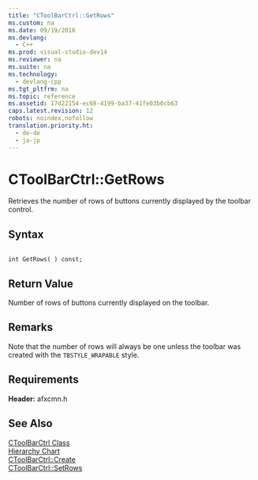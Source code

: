 ```yaml
---
title: "CToolBarCtrl::GetRows"
ms.custom: na
ms.date: 09/19/2016
ms.devlang: 
  - C++
ms.prod: visual-studio-dev14
ms.reviewer: na
ms.suite: na
ms.technology: 
  - devlang-cpp
ms.tgt_pltfrm: na
ms.topic: reference
ms.assetid: 17d22154-ec68-4199-ba37-41fe03b0cb63
caps.latest.revision: 12
robots: noindex,nofollow
translation.priority.ht: 
  - de-de
  - ja-jp
---
```

# CToolBarCtrl::GetRows
Retrieves the number of rows of buttons currently displayed by the toolbar control.  
  
## Syntax  
  
```  
  
int GetRows( ) const;  
```  
  
## Return Value  
 Number of rows of buttons currently displayed on the toolbar.  
  
## Remarks  
 Note that the number of rows will always be one unless the toolbar was created with the `TBSTYLE_WRAPABLE` style.  
  
## Requirements  
 **Header:** afxcmn.h  
  
## See Also  
 [CToolBarCtrl Class](../vs140/CToolBarCtrl-Class.md)   
 [Hierarchy Chart](../vs140/Hierarchy-Chart.md)   
 [CToolBarCtrl::Create](../vs140/CToolBarCtrl--Create.md)   
 [CToolBarCtrl::SetRows](../vs140/CToolBarCtrl--SetRows.md)
